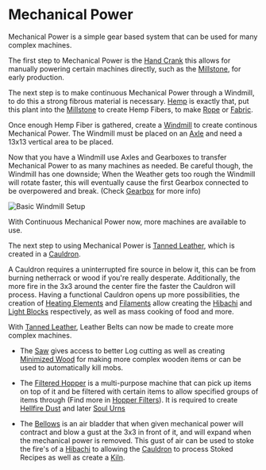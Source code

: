 # Mechanical Power

Mechanical Power is a simple gear based system that can be used for many complex machines.

The first step to Mechanical Power is the [Hand Crank](../blocks/hand_crank.md) this allows for manually powering certain machines directly, such as the [Millstone](../blocks/mill.md), for early production.

The next step is to make continuous Mechanical Power through a Windmill, to do this a strong fibrous material is necessary.
[Hemp](../blocks/hemp.md) is exactly that, put this plant into the [Millstone](../blocks/mill.md) to create Hemp Fibers, to make [Rope](../items/rope.md) or [Fabric](../items/fabric.md).

Once enough Hemp Fiber is gathered, create a [Windmill](../blocks/windmill.md) to create continous Mechanical Power.
The Windmill must be placed on an [Axle](../blocks/axle.md) and need a 13x13 vertical area to be placed.

Now that you have a Windmill use Axles and Gearboxes to transfer Mechanical Power to as many machines as needed. 
Be careful though, the Windmill has one downside; When the Weather gets too rough the Windmill will rotate faster, this will eventually cause the first Gearbox connected to be overpowered and break. (Check [Gearbox](../blocks/gearbox.md) for more info)

![Basic Windmill Setup](betterwithmods:docs/imgs/mechanical-power.png)

With Continuous Mechanical Power now, more machines are available to use.

The next step to using Mechanical Power is [Tanned Leather](../items/tanned_leather.md), which is created in a [Cauldron](../blocks/cauldron.md).

A Cauldron requires a uninterrupted fire source in below it, this can be from burning netherrack or wood if you're really desperate.
Additionally, the more fire in the 3x3 around the center fire the faster the Cauldron will process.
Having a functional Cauldron opens up more possibilities, the creation of [Heating Elements](../items/element.md) and [Filaments](../items/filament.md) allow creating the [Hibachi](../blocks/hibachi.md) and [Light Blocks](../blocks/light.md) respectively,
as well as mass cooking of food and more.

With [Tanned Leather](../items/tanned_leather.md), Leather Belts can now be made to create more complex machines.

* The [Saw](../blocks/saw.md) gives access to better Log cutting as well as creating [Minimized Wood](../blocks/minimized_wood.md) for making more complex wooden items or can be used to automatically kill mobs.

* The [Filtered Hopper](../blocks/hopper.md) is a multi-purpose machine that can pick up items on top of it and be filtered with certain items to allow specified groups of items through (Find more in [Hopper Filters](../blocks/hopper.md)). It is required to create [Hellfire Dust](../items/hellfire.md) and later [Soul Urns](../blocks/soul_urn.md)

* The [Bellows](../blocks/bellows.md) is an air bladder that when given mechanical power will contract and blow a gust at the 3x3 in front of it, and will expand when the mechanical power is removed.
This gust of air can be used to stoke the fire's of a [Hibachi](../blocks/hibachi.md) to allowing the [Cauldron](../blocks/cauldron.md) to process Stoked Recipes as well as create a [Kiln](../blocks/kiln.md).


 














 

